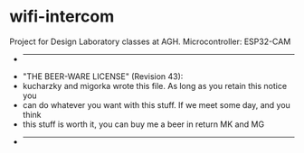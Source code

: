 # wifi-intercom
Project for Design Laboratory classes at AGH. 
Microcontroller: ESP32-CAM


 * ----------------------------------------------------------------------------
 * "THE BEER-WARE LICENSE" (Revision 43):
 * kucharzky and migorka wrote this file. As long as you retain this notice you
 * can do whatever you want with this stuff. If we meet some day, and you think
 * this stuff is worth it, you can buy me a beer in return MK and MG
 * ----------------------------------------------------------------------------

